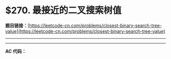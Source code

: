 # $270. 最接近的二叉搜索树值

**题目链接：**[https://leetcode-cn.com/problems/closest-binary-search-tree-value](https://leetcode-cn.com/problems/closest-binary-search-tree-value)

---

<Cards card="leetcode_270_closest-binary-search-tree-value"></Cards>

---

**AC 代码：**

```java

```